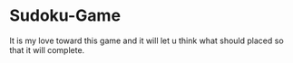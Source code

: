 # Sudoku-Game
It is my love toward this game and it will let u think what should placed so that it will complete. 
